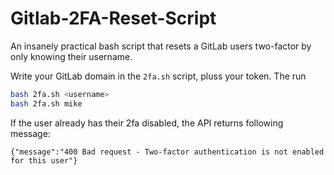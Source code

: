 # Gitlab-2FA-Reset-Script
An insanely practical bash script that resets a GitLab users two-factor by only knowing their username.

Write your GitLab domain in the `2fa.sh` script, pluss your token. The run
````bash
bash 2fa.sh <username>
bash 2fa.sh mike
````

If the user already has their 2fa disabled, the API returns following message:
````
{"message":"400 Bad request - Two-factor authentication is not enabled for this user"}
````
